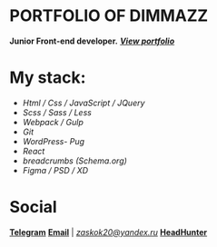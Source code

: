# PORTFOLIO OF DIMMAZZ

**Junior Front-end developer.** 
[***View portfolio***](https://dimmazz.github.io/portfolio/)

# My stack:

- *Html / Css / JavaScript / JQuery*
- *Scss / Sass / Less*
- *Webpack / Gulp*
- *Git*
- *WordPress*- *Pug*
- *React*
- *breadcrumbs (Schema.org)*
- *Figma / PSD / XD*

# Social


[**Telegram**](https://t.me/MazuSad)
[**Email**](mailto:zaskok20@yandex.ru) | *zaskok20@yandex.ru*
[**HeadHunter**](https://hh.ru/resume/0cf59ed5ff09af1edf0039ed1f7a4149733969)
